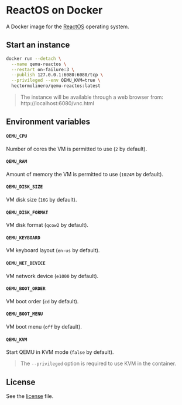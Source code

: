 # ReactOS on Docker

A Docker image for the [ReactOS](https://www.reactos.org) operating system.

## Start an instance
```sh
docker run --detach \
  --name qemu-reactos \
  --restart on-failure:3 \
  --publish 127.0.0.1:6080:6080/tcp \
  --privileged --env QEMU_KVM=true \
  hectormolinero/qemu-reactos:latest
```
> The instance will be available through a web browser from: http://localhost:6080/vnc.html

## Environment variables
#### `QEMU_CPU`
Number of cores the VM is permitted to use (`2` by default).

#### `QEMU_RAM`
Amount of memory the VM is permitted to use (`1024M` by default).

#### `QEMU_DISK_SIZE`
VM disk size (`16G` by default).

#### `QEMU_DISK_FORMAT`
VM disk format (`qcow2` by default).

#### `QEMU_KEYBOARD`
VM keyboard layout (`en-us` by default).

#### `QEMU_NET_DEVICE`
VM network device (`e1000` by default).

#### `QEMU_BOOT_ORDER`
VM boot order (`cd` by default).

#### `QEMU_BOOT_MENU`
VM boot menu (`off` by default).

#### `QEMU_KVM`
Start QEMU in KVM mode (`false` by default).
> The `--privileged` option is required to use KVM in the container.

## License
See the [license](LICENSE.md) file.
